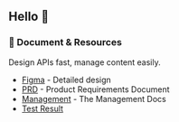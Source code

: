 ## Hello 👋


### 🚀 Document & Resources 

Design APIs fast, manage content easily.

- [Figma](https://www.figma.com/design/04s9fGoEuwtspLjzQrAKP6/ASTERIX?node-id=0-1) - Detailed design 
- [PRD](https://www.notion.so/Asterix-PRD-fff1566b73f1801f8361dbd74ea58404) - Product Requirements Document
- [Management](https://docs.google.com/spreadsheets/d/1YOS0dn43FUNqfvcMkY9GCkxliezm_bA7oCbZFGxiMao/edit?gid=1701458060#gid=1701458060) - The Management Docs
- [Test Result](https://docs.google.com/spreadsheets/d/17kbGqqQi8nQrlDlCGZYB1wreG8jc3a-aRFIViAzGoSU/edit?gid=1250850188#gid=1250850188)
